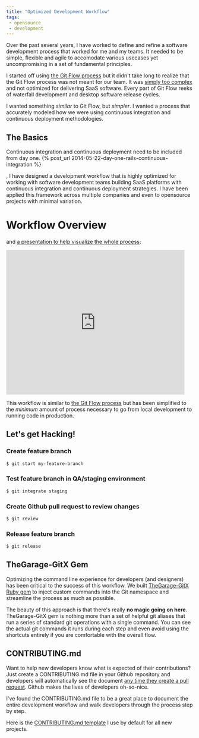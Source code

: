 ```yaml
---
title: "Optimized Development Workflow"
tags:
 - opensource
 - development
---
```


Over the past several years, I have worked to define and refine a software
development process that worked for me and my teams.  It needed to be simple,
flexible and agile to accomodate various usecases yet uncompromising in a set of
fundamental principles.

I started off using [the Git Flow process](http://nvie.com/posts/a-successful-git-branching-model/)
but it didn't take long to realize that the Git Flow process was not meant for
our team.  It was [simply too complex](http://www.frenck.nl/2012/11/git-flow-never-heard-of-it-good-you-don.html)
and not optimized for delivering SaaS software.  Every part of Git Flow
reeks of waterfall development and desktop software release cycles.

I wanted something *similar* to Git Flow, but *simpler*.  I wanted a process
that accurately modeled how we were using continuous integration and continuous
deployment methodologies.

## The Basics

Continuous integration and continuous deployment need to be included from day
one.
{% post_url 2014-05-22-day-one-rails-continuous-integration %}

, I have designed a development workflow that is highly optimized
for working with software development teams building SaaS platforms with
continuous integration and continuous deployment strategies.  I have been
applied this framework across multiple companies and even to opensource projects
with minimal variation.

# Workflow Overview

and [a presentation to help visualize the whole process](https://docs.google.com/presentation/d/1euOiki_e4OQ4jymGhS-o3xcET8-KZhDONUolDlOVT30/edit?usp=sharing):

<iframe src="https://docs.google.com/presentation/d/1euOiki_e4OQ4jymGhS-o3xcET8-KZhDONUolDlOVT30/embed?start=false&loop=false&delayms=60000" frameborder="0" width="480" height="389" allowfullscreen="true" mozallowfullscreen="true" webkitallowfullscreen="true"></iframe>

This workflow is similar to [the Git Flow process](http://nvie.com/posts/a-successful-git-branching-model/)
but has been simplified to the *minimum* amount of process necessary to go from
local development to running code in production.  


## Let's get Hacking!

### Create feature branch
```bash
$ git start my-feature-branch
```

### Test feature branch in QA/staging environment
```bash
$ git integrate staging
```

### Create Github pull request to review changes
```bash
$ git review
```

### Release feature branch
```bash
$ git release
```

## TheGarage-GitX Gem

Optimizing the command line experience for developers (and designers) has been
critical to the success of this workflow.  We built [TheGarage-GitX Ruby gem](https://github.com/thegarage/thegarage-gitx)
to inject custom commands into the Git namespace and streamline the process
as much as possible.  

The beauty of this approach is that there's really **no magic going on here**.
TheGarage-GitX gem is nothing more than a set of helpful git aliases that
run a series of standard git operations with a single command.  You can see the
actual git commands it runs during each step and even avoid using the shortcuts
entirely if you are comfortable with the overall flow.


## CONTRIBUTING.md

Want to help new developers know what is expected of their contributions?  Just
create a CONTRIBUTING.md file in your Github repository and developers will
automatically see the document [any time they create a pull request](https://github.com/blog/1184-contributing-guidelines).
Github makes the lives of developers oh-so-nice.

I've found the CONTRIBUTING.md file to be a great place to document the
entire development workflow and walk developers through the process step by step.  

Here is the [CONTRIBUTING.md template](https://github.com/thegarage/thegarage-template/blob/master/files/CONTRIBUTING.md)
I use by default for all new projects.
